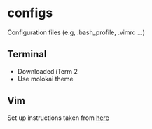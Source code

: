 # configs
Configuration files  (e.g, .bash_profile, .vimrc ...) 

## Terminal
- Downloaded iTerm 2
- Use molokai theme

## Vim

Set up instructions taken from [here](https://realpython.com/blog/python/vim-and-python-a-match-made-in-heaven/) 
